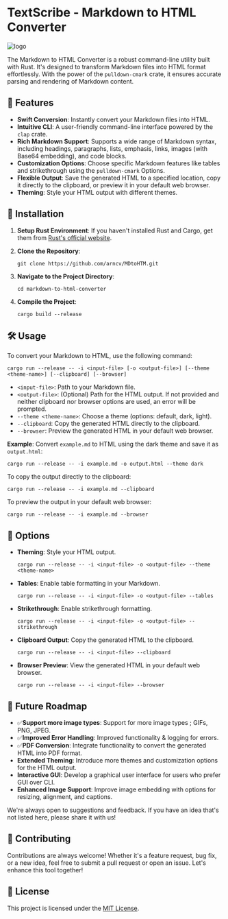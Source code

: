 TextScribe - Markdown to HTML Converter
==========================
![logo](https://i.imgur.com/FU0mh9C.png)

The Markdown to HTML Converter is a robust command-line utility built with Rust. It's designed to transform Markdown files into HTML format effortlessly. With the power of the `pulldown-cmark` crate, it ensures accurate parsing and rendering of Markdown content.

🌟 Features
-----------

*   **Swift Conversion**: Instantly convert your Markdown files into HTML.
*   **Intuitive CLI**: A user-friendly command-line interface powered by the `clap` crate.
*   **Rich Markdown Support**: Supports a wide range of Markdown syntax, including headings, paragraphs, lists, emphasis, links, images (with Base64 embedding), and code blocks.
*   **Customization Options**: Choose specific Markdown features like tables and strikethrough using the `pulldown-cmark` Options.
*   **Flexible Output**: Save the generated HTML to a specified location, copy it directly to the clipboard, or preview it in your default web browser.
*   **Theming**: Style your HTML output with different themes.

🚀 Installation
---------------

1.  **Setup Rust Environment**: If you haven't installed Rust and Cargo, get them from [Rust's official website](https://www.rust-lang.org/).
2.  **Clone the Repository**:
    

    ```console
    git clone https://github.com/arncv/MDtoHTM.git
    ```
    
3.  **Navigate to the Project Directory**:
    

    
    ```console
    cd markdown-to-html-converter
    ```
    
4.  **Compile the Project**:
    

    
    ```console
    cargo build --release
    ```
    

🛠 Usage
--------

To convert your Markdown to HTML, use the following command:



```console
cargo run --release -- -i <input-file> [-o <output-file>] [--theme <theme-name>] [--clipboard] [--browser]
```

*   `<input-file>`: Path to your Markdown file.
*   `<output-file>`: (Optional) Path for the HTML output. If not provided and neither clipboard nor browser options are used, an error will be prompted.
*   `--theme <theme-name>`: Choose a theme (options: default, dark, light).
*   `--clipboard`: Copy the generated HTML directly to the clipboard.
*   `--browser`: Preview the generated HTML in your default web browser.

**Example**: Convert `example.md` to HTML using the dark theme and save it as `output.html`:



```console
cargo run --release -- -i example.md -o output.html --theme dark
```

To copy the output directly to the clipboard:



```console
cargo run --release -- -i example.md --clipboard
```

To preview the output in your default web browser:



```console
cargo run --release -- -i example.md --browser
```

🎨 Options
----------

*   **Theming**: Style your HTML output.
    

    
    ```console
    cargo run --release -- -i <input-file> -o <output-file> --theme <theme-name>
    ```
    
*   **Tables**: Enable table formatting in your Markdown.
    

    
    ```console
    cargo run --release -- -i <input-file> -o <output-file> --tables
    ```
    
*   **Strikethrough**: Enable strikethrough formatting.
    

    
    ```console
    cargo run --release -- -i <input-file> -o <output-file> --strikethrough
    ```
    
*   **Clipboard Output**: Copy the generated HTML to the clipboard.
    
    ```console
    cargo run --release -- -i <input-file> --clipboard
    ```
    
*   **Browser Preview**: View the generated HTML in your default web browser.

    
    ```console
    cargo run --release -- -i <input-file> --browser
    ```
    


🚧 Future Roadmap
-----------------

*   ✅**Support more image types**: Support for more image types ; GIFs, PNG, JPEG.
*   ✅**Improved Error Handling**:  Improved functionality & logging for errors.
*   ✅**PDF Conversion**: Integrate functionality to convert the generated HTML into PDF format.
*   **Extended Theming**: Introduce more themes and customization options for the HTML output.
*   **Interactive GUI**: Develop a graphical user interface for users who prefer GUI over CLI.
*   **Enhanced Image Support**: Improve image embedding with options for resizing, alignment, and captions.

We're always open to suggestions and feedback. If you have an idea that's not listed here, please share it with us!

🤝 Contributing
---------------

Contributions are always welcome! Whether it's a feature request, bug fix, or a new idea, feel free to submit a pull request or open an issue. Let's enhance this tool together!

📜 License
----------

This project is licensed under the [MIT License](LICENSE).
